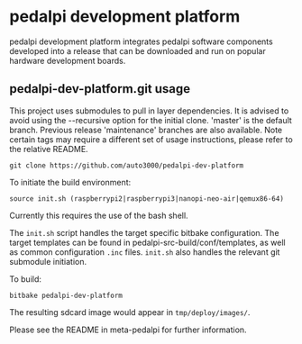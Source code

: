 # pedalpi development platform
pedalpi development platform integrates pedalpi software components developed into a release that can be downloaded and run on popular hardware development boards.


pedalpi-dev-platform.git usage
------------------------------------
This project uses submodules to pull in layer dependencies.
It is advised to avoid using the --recursive option for the
initial clone. 'master' is the default branch. Previous release
'maintenance' branches are also available. Note certain tags
may require a different set of usage instructions, please refer
to the relative README.

    git clone https://github.com/auto3000/pedalpi-dev-platform

To initiate the build environment:

    source init.sh (raspberrypi2|raspberrypi3|nanopi-neo-air|qemux86-64)

Currently this requires the use of the bash shell.

The `init.sh` script handles the target specific bitbake configuration.
The target templates can be found in pedalpi-src-build/conf/templates, as well
as common configuration `.inc` files. `init.sh` also handles the relevant git
submodule initiation.

To build:

    bitbake pedalpi-dev-platform

The resulting sdcard image would appear in `tmp/deploy/images/`.

Please see the README in meta-pedalpi for further information.
